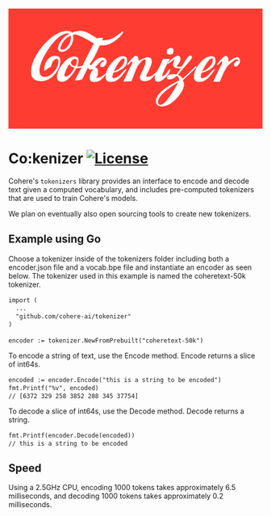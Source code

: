 <p align="center">
    <br>
    <img src="cokenizer.png" width="800"/>
    <br>
<p>

# Co:kenizer [![License](https://img.shields.io/badge/License-Apache_2.0-blue.svg)](https://opensource.org/licenses/Apache-2.0)

Cohere's `tokenizers` library provides an interface to encode and decode text given a computed vocabulary, and includes pre-computed tokenizers that are used to train Cohere's models. 

We plan on eventually also open sourcing tools to create new tokenizers. 

## Example using Go
Choose a tokenizer inside of the tokenizers folder including both a encoder.json file and a vocab.bpe file and instantiate an encoder as seen below. The tokenizer used in this example is named the coheretext-50k tokenizer.
```
import (
  ...
  "github.com/cohere-ai/tokenizer"
)

encoder := tokenizer.NewFromPrebuilt("coheretext-50k")
```
    
To encode a string of text, use the Encode method. Encode returns a slice of int64s.
```
encoded := encoder.Encode("this is a string to be encoded")
fmt.Printf("%v", encoded)
// [6372 329 258 3852 288 345 37754]
```
To decode a slice of int64s, use the Decode method. Decode returns a string.
```
fmt.Printf(encoder.Decode(encoded))
// this is a string to be encoded
```

## Speed
Using a 2.5GHz CPU, encoding 1000 tokens takes approximately 6.5 milliseconds, and decoding 1000 tokens takes approximately 0.2 milliseconds.
